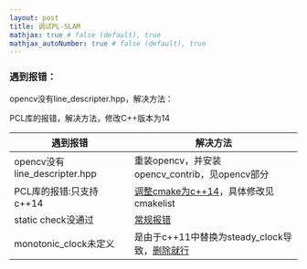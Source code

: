 ```yaml
---
layout: post
title: 调试PL-SLAM
mathjax: true # false (default), true
mathjax_autoNumber: true # false (default), true
---
```


### 遇到报错：

opencv没有line_descripter.hpp，解决方法：

PCL库的报错，解决方法，修改C++版本为14

|遇到报错|解决方法|
|--|--|
|opencv没有line_descripter.hpp|重装opencv，并安装opencv_contrib，见opencv部分|
|PCL库的报错:只支持c++14|[调整cmake为c++14](https://blog.csdn.net/handily_1/article/details/122421305)，具体修改见cmakelist|
|static check没通过|[常规报错](http://blog.leanote.com/post/gaunthan/ORB-SLAM2-compiling-problems)|
|monotonic_clock未定义|是由于c++11中替换为steady_clock导致，[删除就行](https://blog.csdn.net/luoganttcc/article/details/120850008)|
